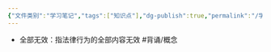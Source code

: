 ```yaml
---
{"文件类别":"学习笔记","tags":["知识点"],"dg-publish":true,"permalink":"/学习笔记studyup/知识点cheese/法律行为全部无效/","dgPassFrontmatter":true,"created":"2024-07-18T11:11:11.621+08:00","updated":"2024-09-11T12:03:02.128+08:00"}
---
```


- 全部无效：指法律行为的全部内容无效 #背诵/概念 